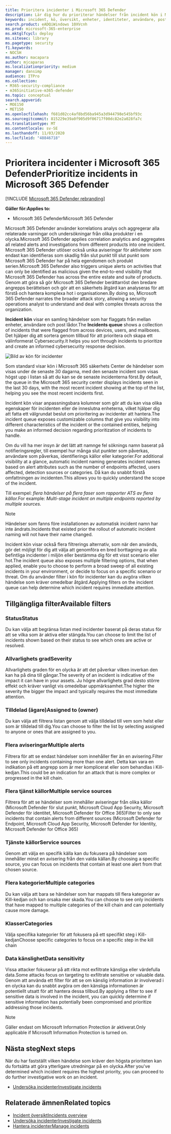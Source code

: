 ```yaml
---
title: Prioritera incidenter i Microsoft 365 Defender
description: Lär dig hur du prioriterar händelser från incident kön i Microsoft 365 Defender
keywords: incident, kö, översikt, enheter, identiteter, användare, post låda, e-post, incidenter
search.product: eADQiWindows 10XVcnh
ms.prod: microsoft-365-enterprise
ms.mktglfcycl: deploy
ms.sitesec: library
ms.pagetype: security
f1.keywords:
- NOCSH
ms.author: macapara
author: mjcaparas
ms.localizationpriority: medium
manager: dansimp
audience: ITPro
ms.collection:
- M365-security-compliance
- m365initiative-m365-defender
ms.topic: conceptual
search.appverid:
- MOE150
- MET150
ms.openlocfilehash: f681d02cc4af8bd56ba945a3d944798e545bf93c
ms.sourcegitcommit: 815229e39a0f905d9f06717f00dc82e2a028fa7c
ms.translationtype: MT
ms.contentlocale: sv-SE
ms.lasthandoff: 11/03/2020
ms.locfileid: "48846718"
---
```

# <a name="prioritize-incidents-in-microsoft-365-defender"></a><span data-ttu-id="33f94-104">Prioritera incidenter i Microsoft 365 Defender</span><span class="sxs-lookup"><span data-stu-id="33f94-104">Prioritize incidents in Microsoft 365 Defender</span></span>

[!INCLUDE [Microsoft 365 Defender rebranding](../includes/microsoft-defender.md)]


<span data-ttu-id="33f94-105">**Gäller för:**</span><span class="sxs-lookup"><span data-stu-id="33f94-105">**Applies to:**</span></span>
- <span data-ttu-id="33f94-106">Microsoft 365 Defender</span><span class="sxs-lookup"><span data-stu-id="33f94-106">Microsoft 365 Defender</span></span>



<span data-ttu-id="33f94-107">Microsoft 365 Defender använder korrelations analys och aggregerar alla relaterade varningar och undersökningar från olika produkter i en olycka.</span><span class="sxs-lookup"><span data-stu-id="33f94-107">Microsoft 365 Defender applies correlation analytics and aggregates all related alerts and investigations from different products into one incident.</span></span> <span data-ttu-id="33f94-108">Microsoft 365 Defender utlöser också unika aviseringar för aktiviteter som endast kan identifieras som skadlig från slut punkt till slut punkt som Microsoft 365 Defender har på hela egendomen och produkt serien.</span><span class="sxs-lookup"><span data-stu-id="33f94-108">Microsoft 365 Defender also triggers unique alerts on activities that can only be identified as malicious given the end-to-end visibility that Microsoft 365 Defender has across the entire estate and suite of products.</span></span> <span data-ttu-id="33f94-109">Genom att göra så gör Microsoft 365 Defender berättarröst den bredare angrepps berättelsen och gör att en säkerhets åtgärd kan analyseras för att förstå och hantera komplexa hot i organisationen.</span><span class="sxs-lookup"><span data-stu-id="33f94-109">By doing so, Microsoft 365 Defender narrates the broader attack story, allowing a security operations analyst to understand and deal with complex threats across the organization.</span></span>


<span data-ttu-id="33f94-110">**Incident kön** visar en samling händelser som har flaggats från mellan enheter, användare och post lådor.</span><span class="sxs-lookup"><span data-stu-id="33f94-110">The **Incidents queue** shows a collection of incidents that were flagged from across devices, users, and mailboxes.</span></span> <span data-ttu-id="33f94-111">Det hjälper dig att sortera genom tillbud för att prioritera och skapa ett välinformerat Cybersecurity.</span><span class="sxs-lookup"><span data-stu-id="33f94-111">It helps you sort through incidents to prioritize and create an informed cybersecurity response decision.</span></span>


![Bild av kön för incidenter](../../media/incidents-queue.png) 

<span data-ttu-id="33f94-113">Som standard visar kön i Microsoft 365 säkerhets Center de händelser som visas under de senaste 30 dagarna, med den senaste incident som visas högst upp i listan så att du kan se de senaste incidenterna först.</span><span class="sxs-lookup"><span data-stu-id="33f94-113">By default, the queue in the Microsoft 365 security center displays incidents seen in the last 30 days, with the most recent incident showing at the top of the list, helping you see the most recent incidents first.</span></span>

<span data-ttu-id="33f94-114">Incident kön visar anpassningsbara kolumner som gör att du kan visa olika egenskaper för incidenten eller de inneslutna enheterna, vilket hjälper dig att fatta ett välgrundat beslut om prioritering av incidenter att hantera.</span><span class="sxs-lookup"><span data-stu-id="33f94-114">The incident queue exposes customizable columns that give you visibility into different characteristics of the incident or the contained entities, helping you make an informed decision regarding prioritization of incidents to handle.</span></span>

<span data-ttu-id="33f94-115">Om du vill ha mer insyn är det lätt att namnge fel söknings namn baserat på notifieringsregler, till exempel hur många slut punkter som påverkas, användare som påverkas, identifierings källor eller kategorier.</span><span class="sxs-lookup"><span data-stu-id="33f94-115">For additional visibility at a glance, automatic incident naming generates incident names based on alert attributes such as the number of endpoints affected, users affected, detection sources or categories.</span></span> <span data-ttu-id="33f94-116">Då kan du snabbt förstå omfattningen av incidenten.</span><span class="sxs-lookup"><span data-stu-id="33f94-116">This allows you to quickly understand the scope of the incident.</span></span>

<span data-ttu-id="33f94-117">Till exempel: *flera händelser på flera faser som rapporter ATS av flera källor.*</span><span class="sxs-lookup"><span data-stu-id="33f94-117">For example: *Multi-stage incident on multiple endpoints reported by multiple sources.*</span></span>

> [!NOTE]
> <span data-ttu-id="33f94-118">Händelser som fanns före installationen av automatisk incident namn har inte ändrats.</span><span class="sxs-lookup"><span data-stu-id="33f94-118">Incidents that existed prior the rollout of automatic incident naming will not have their name changed.</span></span>

<span data-ttu-id="33f94-119">Incident kön visar också flera filtrerings alternativ, som när den används, gör det möjligt för dig att välja att genomföra en bred borttagning av alla befintliga incidenter i miljön eller bestämma dig för ett visst scenario eller hot.</span><span class="sxs-lookup"><span data-stu-id="33f94-119">The incident queue also exposes multiple filtering options, that when applied, enable you to choose to perform a broad sweep of all existing incidents in your environment, or decide to focus on a specific scenario or threat.</span></span> <span data-ttu-id="33f94-120">Om du använder filter i kön för incidenter kan du avgöra vilken händelse som kräver omedelbar åtgärd.</span><span class="sxs-lookup"><span data-stu-id="33f94-120">Applying filters on the incident queue can help determine which incident requires immediate attention.</span></span> 

## <a name="available-filters"></a><span data-ttu-id="33f94-121">Tillgängliga filter</span><span class="sxs-lookup"><span data-stu-id="33f94-121">Available filters</span></span>

### <a name="status"></a><span data-ttu-id="33f94-122">Status</span><span class="sxs-lookup"><span data-stu-id="33f94-122">Status</span></span>
<span data-ttu-id="33f94-123">Du kan välja att begränsa listan med incidenter baserat på deras status för att se vilka som är aktiva eller stängda.</span><span class="sxs-lookup"><span data-stu-id="33f94-123">You can choose to limit the list of incidents shown based on their status to see which ones are active or resolved.</span></span>

### <a name="severity"></a><span data-ttu-id="33f94-124">Allvarlighets grad</span><span class="sxs-lookup"><span data-stu-id="33f94-124">Severity</span></span>
<span data-ttu-id="33f94-125">Allvarlighets graden för en olycka är att det påverkar vilken inverkan den kan ha på dina till gångar.</span><span class="sxs-lookup"><span data-stu-id="33f94-125">The severity of an incident is indicative of the impact it can have in your assets.</span></span> <span data-ttu-id="33f94-126">Ju högre allvarlighets grad desto större effekt och kräver vanligt vis omedelbar uppmärksamhet.</span><span class="sxs-lookup"><span data-stu-id="33f94-126">The higher the severity the bigger the impact and typically requires the most immediate attention.</span></span> 

### <a name="assigned-to-owner"></a><span data-ttu-id="33f94-127">Tilldelad (ägare)</span><span class="sxs-lookup"><span data-stu-id="33f94-127">Assigned to (owner)</span></span>
<span data-ttu-id="33f94-128">Du kan välja att filtrera listan genom att välja tilldelad till vem som helst eller som är tilldelad till dig.</span><span class="sxs-lookup"><span data-stu-id="33f94-128">You can choose to filter the list by selecting assigned to anyone or ones that are assigned to you.</span></span>

### <a name="multiple-alerts"></a><span data-ttu-id="33f94-129">Flera aviseringar</span><span class="sxs-lookup"><span data-stu-id="33f94-129">Multiple alerts</span></span> 
<span data-ttu-id="33f94-130">Filtrera för att se endast händelser som innehåller fler än en avisering.</span><span class="sxs-lookup"><span data-stu-id="33f94-130">Filter to see only incidents containing more than one alert.</span></span> <span data-ttu-id="33f94-131">Detta kan vara en indikation på ett angrepp som är mer komplicerat eller som behandlas i Kill-kedjan.</span><span class="sxs-lookup"><span data-stu-id="33f94-131">This could be an indication for an attack that is more complex or progressed in the kill chain.</span></span> 


### <a name="multiple-service-sources"></a><span data-ttu-id="33f94-132">Flera tjänst källor</span><span class="sxs-lookup"><span data-stu-id="33f94-132">Multiple service sources</span></span> 
<span data-ttu-id="33f94-133">Filtrera för att se händelser som innehåller aviseringar från olika källor (Microsoft Defender för slut punkt, Microsoft Cloud App Security, Microsoft Defender för identitet, Microsoft Defender för Office 365)</span><span class="sxs-lookup"><span data-stu-id="33f94-133">Filter to only see incidents that contain alerts from different sources (Microsoft Defender for Endpoint, Microsoft Cloud App Security, Microsoft Defender for Identity, Microsoft Defender for Office 365)</span></span>
### <a name="service-sources"></a><span data-ttu-id="33f94-134">Tjänste källor</span><span class="sxs-lookup"><span data-stu-id="33f94-134">Service sources</span></span>
<span data-ttu-id="33f94-135">Genom att välja en specifik källa kan du fokusera på händelser som innehåller minst en avisering från den valda källan.</span><span class="sxs-lookup"><span data-stu-id="33f94-135">By choosing a specific source, you can focus on incidents that contain at least one alert from that chosen source.</span></span> 

### <a name="multiple-categories"></a><span data-ttu-id="33f94-136">Flera kategorier</span><span class="sxs-lookup"><span data-stu-id="33f94-136">Multiple categories</span></span> 
<span data-ttu-id="33f94-137">Du kan välja att bara se händelser som har mappats till flera kategorier av Kill-kedjan och kan orsaka mer skada.</span><span class="sxs-lookup"><span data-stu-id="33f94-137">You can choose to see only incidents that have mapped to multiple categories of the kill chain and can potentially cause more damage.</span></span> 

### <a name="categories"></a><span data-ttu-id="33f94-138">Klasser</span><span class="sxs-lookup"><span data-stu-id="33f94-138">Categories</span></span>
<span data-ttu-id="33f94-139">Välja specifika kategorier för att fokusera på ett specifikt steg i Kill-kedjan</span><span class="sxs-lookup"><span data-stu-id="33f94-139">Choose specific categories to focus on a specific step in the kill chain</span></span>

### <a name="data-sensitivity"></a><span data-ttu-id="33f94-140">Data känslighet</span><span class="sxs-lookup"><span data-stu-id="33f94-140">Data sensitivity</span></span>
<span data-ttu-id="33f94-141">Vissa attacker fokuserar på att rikta mot exfiltrate känsliga eller värdefulla data.</span><span class="sxs-lookup"><span data-stu-id="33f94-141">Some attacks focus on targeting to exfiltrate sensitive or valuable data.</span></span> <span data-ttu-id="33f94-142">Genom att använda ett filter för att se om känslig information är involverad i en olycka kan du snabbt avgöra om den känsliga informationen är potentiellt utsatt för att hantera dessa tillbud.</span><span class="sxs-lookup"><span data-stu-id="33f94-142">By applying a filter to see if sensitive data is involved in the incident, you can quickly determine if sensitive information has potentially been compromised and prioritize addressing those incidents.</span></span>

>[!NOTE]
><span data-ttu-id="33f94-143">Gäller endast om Microsoft Information Protection är aktiverat.</span><span class="sxs-lookup"><span data-stu-id="33f94-143">Only applicable if Microsoft Information Protection is turned on.</span></span>


## <a name="next-steps"></a><span data-ttu-id="33f94-144">Nästa steg</span><span class="sxs-lookup"><span data-stu-id="33f94-144">Next steps</span></span>
<span data-ttu-id="33f94-145">När du har fastställt vilken händelse som kräver den högsta prioriteten kan du fortsätta att göra ytterligare utredningar på en olycka.</span><span class="sxs-lookup"><span data-stu-id="33f94-145">After you've determined which incident requires the highest priority, you can proceed to do further investigative work on an incident.</span></span>
- [<span data-ttu-id="33f94-146">Undersöka incidenter</span><span class="sxs-lookup"><span data-stu-id="33f94-146">Investigate incidents</span></span>](investigate-incidents.md)


## <a name="related-topics"></a><span data-ttu-id="33f94-147">Relaterade ämnen</span><span class="sxs-lookup"><span data-stu-id="33f94-147">Related topics</span></span>
- [<span data-ttu-id="33f94-148">Incident översikt</span><span class="sxs-lookup"><span data-stu-id="33f94-148">Incidents overview</span></span>](incidents-overview.md)
- [<span data-ttu-id="33f94-149">Undersöka incidenter</span><span class="sxs-lookup"><span data-stu-id="33f94-149">Investigate incidents</span></span>](investigate-incidents.md)
- [<span data-ttu-id="33f94-150">Hantera incidenter</span><span class="sxs-lookup"><span data-stu-id="33f94-150">Manage incidents</span></span>](manage-incidents.md)
